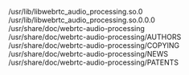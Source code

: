 /usr/lib/libwebrtc\_audio\_processing.so.0  
/usr/lib/libwebrtc\_audio\_processing.so.0.0.0  
/usr/share/doc/webrtc-audio-processing  
/usr/share/doc/webrtc-audio-processing/AUTHORS  
/usr/share/doc/webrtc-audio-processing/COPYING  
/usr/share/doc/webrtc-audio-processing/NEWS  
/usr/share/doc/webrtc-audio-processing/PATENTS  
